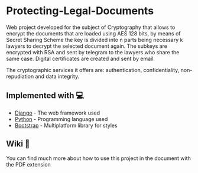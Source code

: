 # Protecting-Legal-Documents
Web project developed for the subject of Cryptography that allows to encrypt the documents that are loaded using AES 128 bits, by means of Secret Sharing Scheme the key is divided into n parts being necessary k lawyers to decrypt the selected document again. The subkeys are encrypted with RSA and sent by telegram to the lawyers who share the same case. Digital certificates are created and sent by email.

The cryptographic services it offers are: authentication, confidentiality, non-repudiation and data integrity.

## Implemented with 💻
* [Django](https://www.djangoproject.com/) - The web framework used
* [Python](https://www.python.org/) - Programming language used
* [Bootstrap](https://getbootstrap.com/) - Multiplatform library for styles

## Wiki 📖
You can find much more about how to use this project in the document with the PDF extension

